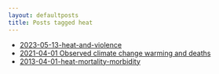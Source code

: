 ```yaml
---
layout: defaultposts
title: Posts tagged heat
---
```



- [2023-05-13-heat-and-violence](/Ivan-Hanigan-CV/2023/05/13/heat-and-violence.html)
- [2021-04-01 Observed climate change warming and deaths](/Ivan-Hanigan-CV/2021/04/01/observed-climate-change-warming-and-deaths.html)
- [2013-04-01-heat-mortality-morbidity](/Ivan-Hanigan-CV/2013/04/01/heat-mortality-morbidity.html)

